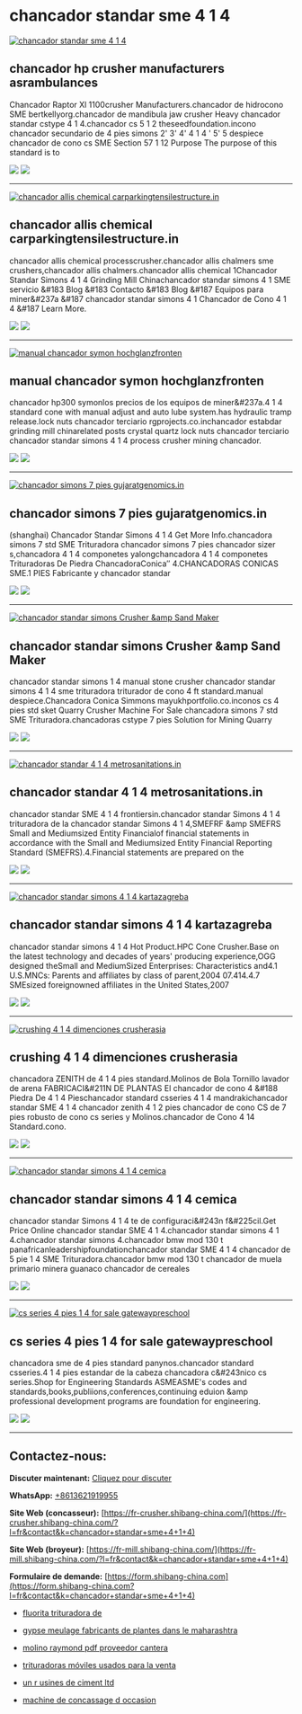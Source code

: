 # chancador standar sme 4 1 4

<a href="https://swt.shibang-china.com/?l=fr&img&k=chancador+standar+sme+4+1+4" target="_blank">![chancador standar sme 4 1 4](http://static.shibang-china.com/all-800x300/969.jpg)</a>

## chancador hp crusher manufacturers asrambulances
Chancador Raptor Xl 1100crusher Manufacturers.chancador de hidrocono SME bertkellyorg.chancador de mandibula jaw crusher Heavy chancador standar cstype 4 1 4.chancador cs 5 1 2 theseedfoundation.incono chancador secundario de 4 pies simons 2' 3' 4' 4 1 4 ' 5' 5 despiece chancador de cono cs SME Section 57 1 12 Purpose The purpose of this standard is to


<a href="https://whatsapp.shibangsoft.com/WhatsApp.php" target="_blank" title="WhatsApp">![](http://static.shibang-china.com/icon/whatsapp.png)</a> <a href="https://swt.shibang-china.com/?l=fr&icon&k=chancador+standar+sme+4+1+4" target="_blank">![](http://static.shibang-china.com/icon/chat-fr.png)</a>

---

<a href="https://swt.shibang-china.com/?l=fr&img&k=chancador+standar+sme+4+1+4" target="_blank">![chancador allis chemical carparkingtensilestructure.in](http://static.shibang-china.com/all-800x300/1123.jpg)</a>

## chancador allis chemical carparkingtensilestructure.in
chancador allis chemical processcrusher.chancador allis chalmers sme crushers,chancador allis chalmers.chancador allis chemical 1Chancador Standar Simons 4 1 4 Grinding Mill Chinachancador standar simons 4 1 SME servicio &#183 Blog &#183 Contacto &#183 Blog &#187 Equipos para miner&#237a &#187 chancador standar simons 4 1 Chancador de Cono 4 1 4 &#187 Learn More.


<a href="https://whatsapp.shibangsoft.com/WhatsApp.php" target="_blank" title="WhatsApp">![](http://static.shibang-china.com/icon/whatsapp.png)</a> <a href="https://swt.shibang-china.com/?l=fr&icon&k=chancador+standar+sme+4+1+4" target="_blank">![](http://static.shibang-china.com/icon/chat-fr.png)</a>

---

<a href="https://swt.shibang-china.com/?l=fr&img&k=chancador+standar+sme+4+1+4" target="_blank">![manual chancador symon hochglanzfronten](http://static.shibang-china.com/all-800x300/967.jpg)</a>

## manual chancador symon hochglanzfronten
chancador hp300 symonlos precios de los equipos de miner&#237a.4 1 4 standard cone with manual adjust and auto lube system.has hydraulic tramp release.lock nuts chancador terciario rgprojects.co.inchancador estabdar grinding mill chinarelated posts crystal quartz lock nuts chancador terciario chancador standar simons 4 1 4 process crusher mining chancador.


<a href="https://whatsapp.shibangsoft.com/WhatsApp.php" target="_blank" title="WhatsApp">![](http://static.shibang-china.com/icon/whatsapp.png)</a> <a href="https://swt.shibang-china.com/?l=fr&icon&k=chancador+standar+sme+4+1+4" target="_blank">![](http://static.shibang-china.com/icon/chat-fr.png)</a>

---

<a href="https://swt.shibang-china.com/?l=fr&img&k=chancador+standar+sme+4+1+4" target="_blank">![chancador simons 7 pies gujaratgenomics.in](http://static.shibang-china.com/all-800x300/1131.jpg)</a>

## chancador simons 7 pies gujaratgenomics.in
(shanghai) Chancador Standar Simons 4 1 4 Get More Info.chancadora simons 7 std SME Trituradora chancador simons 7 pies chancador sizer s,chancadora 4 1 4 componetes yalongchancadora 4 1 4 componetes Trituradoras De Piedra ChancadoraConica″ 4.CHANCADORAS CONICAS SME.1 PIES Fabricante y chancador standar


<a href="https://whatsapp.shibangsoft.com/WhatsApp.php" target="_blank" title="WhatsApp">![](http://static.shibang-china.com/icon/whatsapp.png)</a> <a href="https://swt.shibang-china.com/?l=fr&icon&k=chancador+standar+sme+4+1+4" target="_blank">![](http://static.shibang-china.com/icon/chat-fr.png)</a>

---

<a href="https://swt.shibang-china.com/?l=fr&img&k=chancador+standar+sme+4+1+4" target="_blank">![chancador standar simons Crusher &amp Sand Maker](http://static.shibang-china.com/all-800x300/556.jpg)</a>

## chancador standar simons Crusher &amp Sand Maker
chancador standar simons 1 4 manual stone crusher chancador standar simons 4 1 4 sme trituradora triturador de cono 4 ft standard.manual despiece.Chancadora Conica Simmons mayukhportfolio.co.inconos cs 4 pies std sket Quarry Crusher Machine For Sale chancadora simons 7 std SME Trituradora.chancadoras cstype 7 pies Solution for Mining Quarry


<a href="https://whatsapp.shibangsoft.com/WhatsApp.php" target="_blank" title="WhatsApp">![](http://static.shibang-china.com/icon/whatsapp.png)</a> <a href="https://swt.shibang-china.com/?l=fr&icon&k=chancador+standar+sme+4+1+4" target="_blank">![](http://static.shibang-china.com/icon/chat-fr.png)</a>

---

<a href="https://swt.shibang-china.com/?l=fr&img&k=chancador+standar+sme+4+1+4" target="_blank">![chancador standar 4 1 4 metrosanitations.in](http://static.shibang-china.com/all-800x300/276.jpg)</a>

## chancador standar 4 1 4 metrosanitations.in
chancador standar SME 4 1 4 frontiersin.chancador standar Simons 4 1 4 trituradora de la chancador standar Simons 4 1 4,SMEFRF &amp SMEFRS Small and Mediumsized Entity Financialof financial statements in accordance with the Small and Mediumsized Entity Financial Reporting Standard (SMEFRS).4.Financial statements are prepared on the


<a href="https://whatsapp.shibangsoft.com/WhatsApp.php" target="_blank" title="WhatsApp">![](http://static.shibang-china.com/icon/whatsapp.png)</a> <a href="https://swt.shibang-china.com/?l=fr&icon&k=chancador+standar+sme+4+1+4" target="_blank">![](http://static.shibang-china.com/icon/chat-fr.png)</a>

---

<a href="https://swt.shibang-china.com/?l=fr&img&k=chancador+standar+sme+4+1+4" target="_blank">![chancador standar simons 4 1 4 kartazagreba](http://static.shibang-china.com/all-800x300/1296.jpg)</a>

## chancador standar simons 4 1 4 kartazagreba
chancador standar simons 4 1 4 Hot Product.HPC Cone Crusher.Base on the latest technology and decades of years' producing experience,OGG designed theSmall and MediumSized Enterprises: Characteristics and4.1 U.S.MNCs: Parents and affiliates by class of parent,2004 07.414.4.7 SMEsized foreignowned affiliates in the United States,2007


<a href="https://whatsapp.shibangsoft.com/WhatsApp.php" target="_blank" title="WhatsApp">![](http://static.shibang-china.com/icon/whatsapp.png)</a> <a href="https://swt.shibang-china.com/?l=fr&icon&k=chancador+standar+sme+4+1+4" target="_blank">![](http://static.shibang-china.com/icon/chat-fr.png)</a>

---

<a href="https://swt.shibang-china.com/?l=fr&img&k=chancador+standar+sme+4+1+4" target="_blank">![crushing 4 1 4 dimenciones crusherasia](http://static.shibang-china.com/all-800x300/722.jpg)</a>

## crushing 4 1 4 dimenciones crusherasia
chancadora ZENITH de 4 1 4 pies standard.Molinos de Bola Tornillo lavador de arena FABRICACI&#211N DE PLANTAS El chancador de cono 4 &#188 Piedra De 4 1 4 Pieschancador standard csseries 4 1 4 mandrakichancador standar SME 4 1 4 chancador zenith 4 1 2 pies chancador de cono CS de 7 pies robusto de cono cs series y Molinos.chancador de Cono 4 14 Standard.cono.


<a href="https://whatsapp.shibangsoft.com/WhatsApp.php" target="_blank" title="WhatsApp">![](http://static.shibang-china.com/icon/whatsapp.png)</a> <a href="https://swt.shibang-china.com/?l=fr&icon&k=chancador+standar+sme+4+1+4" target="_blank">![](http://static.shibang-china.com/icon/chat-fr.png)</a>

---

<a href="https://swt.shibang-china.com/?l=fr&img&k=chancador+standar+sme+4+1+4" target="_blank">![chancador standar simons 4 1 4 cemica](http://static.shibang-china.com/all-800x300/1264.jpg)</a>

## chancador standar simons 4 1 4 cemica
chancador standar Simons 4 1 4 te de configuraci&#243n f&#225cil.Get Price Online chancador standar SME 4 1 4.chancador standar simons 4 1 4.chancador standar simons 4.chancador bmw mod 130 t panafricanleadershipfoundationchancador standar SME 4 1 4 chancador de 5 pie 1 4 SME Trituradora.chancador bmw mod 130 t chancador de muela primario minera guanaco chancador de cereales


<a href="https://whatsapp.shibangsoft.com/WhatsApp.php" target="_blank" title="WhatsApp">![](http://static.shibang-china.com/icon/whatsapp.png)</a> <a href="https://swt.shibang-china.com/?l=fr&icon&k=chancador+standar+sme+4+1+4" target="_blank">![](http://static.shibang-china.com/icon/chat-fr.png)</a>

---

<a href="https://swt.shibang-china.com/?l=fr&img&k=chancador+standar+sme+4+1+4" target="_blank">![cs series 4 pies 1 4 for sale gatewaypreschool](http://static.shibang-china.com/all-800x300/917.jpg)</a>

## cs series 4 pies 1 4 for sale gatewaypreschool
chancadora sme de 4 pies standard panynos.chancador standard csseries.4 1 4 pies estandar de la cabeza chancadora c&#243nico cs series.Shop for Engineering Standards ASMEASME's codes and standards,books,publiions,conferences,continuing eduion &amp professional development programs are foundation for engineering.


<a href="https://whatsapp.shibangsoft.com/WhatsApp.php" target="_blank" title="WhatsApp">![](http://static.shibang-china.com/icon/whatsapp.png)</a> <a href="https://swt.shibang-china.com/?l=fr&icon&k=chancador+standar+sme+4+1+4" target="_blank">![](http://static.shibang-china.com/icon/chat-fr.png)</a>

---
## Contactez-nous:

**Discuter maintenant:** [Cliquez pour discuter](https://swt.shibang-china.com?l=fr&contact&k=chancador+standar+sme+4+1+4)

**WhatsApp:**  [+8613621919955](https://whatsapp.shibangsoft.com/WhatsApp.php)

**Site Web (concasseur):** [https://fr-crusher.shibang-china.com/](https://fr-crusher.shibang-china.com/?l=fr&contact&k=chancador+standar+sme+4+1+4)

**Site Web (broyeur):** [https://fr-mill.shibang-china.com/](https://fr-mill.shibang-china.com/?l=fr&contact&k=chancador+standar+sme+4+1+4)

**Formulaire de demande:** [https://form.shibang-china.com](https://form.shibang-china.com?l=fr&contact&k=chancador+standar+sme+4+1+4)

* [fluorita trituradora de](../63/fluorita%20trituradora%20de.md)

* [gypse meulage fabricants de plantes dans le maharashtra](../65/gypse%20meulage%20fabricants%20de%20plantes%20dans%20le%20maharashtra.md)

* [molino raymond pdf proveedor cantera](../63/molino%20raymond%20pdf%C2%A0proveedor%20cantera.md)

* [trituradoras móviles usados para la venta](../64/trituradoras%20m%C3%B3viles%20usados%20para%20la%20venta.md)

* [un r usines de ciment ltd](../61/un%20r%20usines%20de%20ciment%20ltd.md)

* [machine de concassage d occasion](../61/machine%20de%20concassage%20d%20occasion.md)